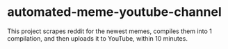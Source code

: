 # automated-meme-youtube-channel
This project scrapes reddit for the newest memes, compiles them into 1 compilation, and then uploads it to YouTube, within 10 minutes. 
